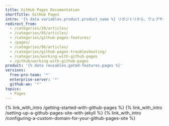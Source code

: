 ```yaml
---
title: GitHub Pages Documentation
shortTitle: GitHub Pages
intro: '{% data variables.product.product_name %} リポジトリから、ウェブサイトを直接作成できます。'
redirect_from:
  - /categories/20/articles/
  - /categories/95/articles/
  - /categories/github-pages-features/
  - /pages/
  - /categories/96/articles/
  - /categories/github-pages-troubleshooting/
  - /categories/working-with-github-pages
  - /github/working-with-github-pages
product: '{% data reusables.gated-features.pages %}'
versions:
  free-pro-team: '*'
  enterprise-server: '*'
  github-ae: '*'
topics:
  - Pages
---
```


{% link_with_intro /getting-started-with-github-pages %}
{% link_with_intro /setting-up-a-github-pages-site-with-jekyll %}
{% link_with_intro /configuring-a-custom-domain-for-your-github-pages-site %}
